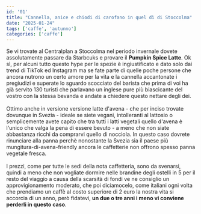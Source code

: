 ```yaml
---
id: '01'
title: "Cannella, anice e chiodi di carofano in quel dì di Stoccolma"
date: "2025-01-24"
tags: ['caffe', 'autunno']
categories: ['caffe']
---
```


Se vi trovate al Centralplan a Stoccolma nel periodo invernale dovete assolutamente passare da Starbcuks e provare il **Pumpkin Spice Latte**. Ok sì, per alcuni tutto questo hype per le spezie è ingiustificato e dato solo dai trend di TikTok ed Instagram ma se fate parte di quelle poche persone che ancora nutrono un certo amore per la vita e la cannella accantonate i pregiudizi e superate lo sguardo scocciato del barista che prima di voi ha già servito 130 turisti che parlavano un inglese pure più biascicante del vostro con la stessa bevanda e andate a chiedere questo nettare degli dei.
<br /><br />
Ottimo anche in versione versione latte d'avena - che per inciso trovate dovunque in Svezia - ideale se siete vegani, intolleranti al lattosio o semplicemente avete capito che tra tutti i latti vegetali quello d'avena è l'unico che valga la pena di essere bevuto - a meno che non siate abbastanza ricchi da comprarvi quello di nocciola. In questo caso dovrete rinunciare alla panna perchè nonostante la Svezia sia il paese più mungitura-di-avena-friendly ancora le caffetterie non offrono spesso panna vegetale fresca.
<br /><br />
I prezzi, come per tutte le sedi della nota caffetteria, sono da svenarsi, quindi a meno che non vogliate dormire nelle brandine degli ostelli in 5 per il resto del viaggio a causa della scarsità di fondi ve ne consiglio un approvigionamento moderato, che poi diciamocelo, come italiani ogni volta che prendiamo un caffè al costo superiore di 2 euro la nostra vita si accorcia di un anno, però fidatevi, **un due o tre anni i meno vi conviene perderli in questo caso**.

